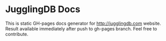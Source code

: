 # JugglingDB Docs

This is static GH-pages docs generator for http://jugglingdb.com website. Result available immediately after push to gh-pages branch. Feel free to contribute.
